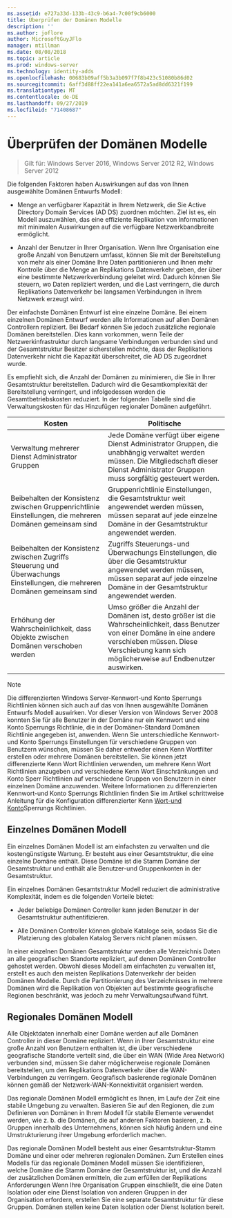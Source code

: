 ```yaml
---
ms.assetid: e727a33d-133b-43c9-b6a4-7c00f9cb6000
title: Überprüfen der Domänen Modelle
description: ''
ms.author: joflore
author: MicrosoftGuyJFlo
manager: mtillman
ms.date: 08/08/2018
ms.topic: article
ms.prod: windows-server
ms.technology: identity-adds
ms.openlocfilehash: 00683b09aff5b3a3b097f7f8b423c51080b86d02
ms.sourcegitcommit: 6aff3d88ff22ea141a6ea6572a5ad8dd6321f199
ms.translationtype: MT
ms.contentlocale: de-DE
ms.lasthandoff: 09/27/2019
ms.locfileid: "71408687"
---
```

# <a name="reviewing-the-domain-models"></a>Überprüfen der Domänen Modelle

>Gilt für: Windows Server 2016, Windows Server 2012 R2, Windows Server 2012

Die folgenden Faktoren haben Auswirkungen auf das von Ihnen ausgewählte Domänen Entwurfs Modell:  
  
- Menge an verfügbarer Kapazität in Ihrem Netzwerk, die Sie Active Directory Domain Services (AD DS) zuordnen möchten. Ziel ist es, ein Modell auszuwählen, das eine effiziente Replikation von Informationen mit minimalen Auswirkungen auf die verfügbare Netzwerkbandbreite ermöglicht.  

- Anzahl der Benutzer in Ihrer Organisation. Wenn Ihre Organisation eine große Anzahl von Benutzern umfasst, können Sie mit der Bereitstellung von mehr als einer Domäne Ihre Daten partitionieren und Ihnen mehr Kontrolle über die Menge an Replikations Datenverkehr geben, der über eine bestimmte Netzwerkverbindung geleitet wird. Dadurch können Sie steuern, wo Daten repliziert werden, und die Last verringern, die durch Replikations Datenverkehr bei langsamen Verbindungen in Ihrem Netzwerk erzeugt wird.  

Der einfachste Domänen Entwurf ist eine einzelne Domäne. Bei einem einzelnen Domänen Entwurf werden alle Informationen auf allen Domänen Controllern repliziert. Bei Bedarf können Sie jedoch zusätzliche regionale Domänen bereitstellen. Dies kann vorkommen, wenn Teile der Netzwerkinfrastruktur durch langsame Verbindungen verbunden sind und der Gesamtstruktur Besitzer sicherstellen möchte, dass der Replikations Datenverkehr nicht die Kapazität überschreitet, die AD DS zugeordnet wurde.  

Es empfiehlt sich, die Anzahl der Domänen zu minimieren, die Sie in Ihrer Gesamtstruktur bereitstellen. Dadurch wird die Gesamtkomplexität der Bereitstellung verringert, und infolgedessen werden die Gesamtbetriebskosten reduziert. In der folgenden Tabelle sind die Verwaltungskosten für das Hinzufügen regionaler Domänen aufgeführt.  

|Kosten|Politische|  
|--------|----------------|  
|Verwaltung mehrerer Dienst Administrator Gruppen|Jede Domäne verfügt über eigene Dienst Administrator Gruppen, die unabhängig verwaltet werden müssen. Die Mitgliedschaft dieser Dienst Administrator Gruppen muss sorgfältig gesteuert werden.|  
|Beibehalten der Konsistenz zwischen Gruppenrichtlinie Einstellungen, die mehreren Domänen gemeinsam sind|Gruppenrichtlinie Einstellungen, die Gesamtstruktur weit angewendet werden müssen, müssen separat auf jede einzelne Domäne in der Gesamtstruktur angewendet werden.|  
|Beibehalten der Konsistenz zwischen Zugriffs Steuerung und Überwachungs Einstellungen, die mehreren Domänen gemeinsam sind|Zugriffs Steuerungs-und Überwachungs Einstellungen, die über die Gesamtstruktur angewendet werden müssen, müssen separat auf jede einzelne Domäne in der Gesamtstruktur angewendet werden.|  
|Erhöhung der Wahrscheinlichkeit, dass Objekte zwischen Domänen verschoben werden|Umso größer die Anzahl der Domänen ist, desto größer ist die Wahrscheinlichkeit, dass Benutzer von einer Domäne in eine andere verschieben müssen. Diese Verschiebung kann sich möglicherweise auf Endbenutzer auswirken.|  

> [!NOTE]  
> Die differenzierten Windows Server-Kennwort-und Konto Sperrungs Richtlinien können sich auch auf das von Ihnen ausgewählte Domänen Entwurfs Modell auswirken. Vor dieser Version von Windows Server 2008 konnten Sie für alle Benutzer in der Domäne nur ein Kennwort und eine Konto Sperrungs Richtlinie, die in der Domänen-Standard Domänen Richtlinie angegeben ist, anwenden. Wenn Sie unterschiedliche Kennwort-und Konto Sperrungs Einstellungen für verschiedene Gruppen von Benutzern wünschen, müssen Sie daher entweder einen Kenn Wortfilter erstellen oder mehrere Domänen bereitstellen. Sie können jetzt differenzierte Kenn Wort Richtlinien verwenden, um mehrere Kenn Wort Richtlinien anzugeben und verschiedene Kenn Wort Einschränkungen und Konto Sperr Richtlinien auf verschiedene Gruppen von Benutzern in einer einzelnen Domäne anzuwenden. Weitere Informationen zu differenzierten Kennwort-und Konto Sperrungs Richtlinien finden Sie im Artikel schrittweise Anleitung für die Konfiguration differenzierter Kenn [Wort-und Konto](https://go.microsoft.com/fwlink/?LinkID=91477)Sperrungs Richtlinien.  

## <a name="single-domain-model"></a>Einzelnes Domänen Modell

Ein einzelnes Domänen Modell ist am einfachsten zu verwalten und die kostengünstigste Wartung. Er besteht aus einer Gesamtstruktur, die eine einzelne Domäne enthält. Diese Domäne ist die Stamm Domäne der Gesamtstruktur und enthält alle Benutzer-und Gruppenkonten in der Gesamtstruktur.  

Ein einzelnes Domänen Gesamtstruktur Modell reduziert die administrative Komplexität, indem es die folgenden Vorteile bietet:  

- Jeder beliebige Domänen Controller kann jeden Benutzer in der Gesamtstruktur authentifizieren.  

- Alle Domänen Controller können globale Kataloge sein, sodass Sie die Platzierung des globalen Katalog Servers nicht planen müssen.  
  
In einer einzelnen Domänen Gesamtstruktur werden alle Verzeichnis Daten an alle geografischen Standorte repliziert, auf denen Domänen Controller gehostet werden. Obwohl dieses Modell am einfachsten zu verwalten ist, erstellt es auch den meisten Replikations Datenverkehr der beiden Domänen Modelle. Durch die Partitionierung des Verzeichnisses in mehrere Domänen wird die Replikation von Objekten auf bestimmte geografische Regionen beschränkt, was jedoch zu mehr Verwaltungsaufwand führt.  
  
## <a name="regional-domain-model"></a>Regionales Domänen Modell

Alle Objektdaten innerhalb einer Domäne werden auf alle Domänen Controller in dieser Domäne repliziert. Wenn in Ihrer Gesamtstruktur eine große Anzahl von Benutzern enthalten ist, die über verschiedene geografische Standorte verteilt sind, die über ein WAN (Wide Area Network) verbunden sind, müssen Sie daher möglicherweise regionale Domänen bereitstellen, um den Replikations Datenverkehr über die WAN-Verbindungen zu verringern. Geografisch basierende regionale Domänen können gemäß der Netzwerk-WAN-Konnektivität organisiert werden.  
  
Das regionale Domänen Modell ermöglicht es Ihnen, im Laufe der Zeit eine stabile Umgebung zu verwalten. Basieren Sie auf den Regionen, die zum Definieren von Domänen in Ihrem Modell für stabile Elemente verwendet werden, wie z. b. die Domänen, die auf anderen Faktoren basieren, z. b. Gruppen innerhalb des Unternehmens, können sich häufig ändern und eine Umstrukturierung ihrer Umgebung erforderlich machen.  
  
Das regionale Domänen Modell besteht aus einer Gesamtstruktur-Stamm Domäne und einer oder mehreren regionalen Domänen. Zum Erstellen eines Modells für das regionale Domänen Modell müssen Sie identifizieren, welche Domäne die Stamm Domäne der Gesamtstruktur ist, und die Anzahl der zusätzlichen Domänen ermitteln, die zum erfüllen der Replikations Anforderungen Wenn Ihre Organisation Gruppen einschließt, die eine Daten Isolation oder eine Dienst Isolation von anderen Gruppen in der Organisation erfordern, erstellen Sie eine separate Gesamtstruktur für diese Gruppen. Domänen stellen keine Daten Isolation oder Dienst Isolation bereit.  
